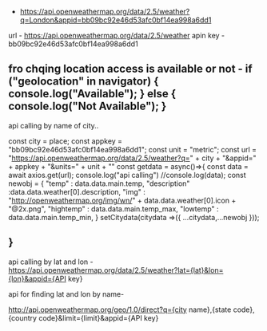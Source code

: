  - https://api.openweathermap.org/data/2.5/weather?q=London&appid=bb09bc92e46d53afc0bf14ea998a6dd1

url - https://api.openweathermap.org/data/2.5/weather
apin key - bb09bc92e46d53afc0bf14ea998a6dd1

fro chqing location access is available or not -  if ("geolocation" in navigator) {
            console.log("Available");
           } else {
              console.log("Not Available");
           }
--------------------------------           

api calling by name of city..

  const city = place;
  const appkey = "bb09bc92e46d53afc0bf14ea998a6dd1";
  const unit = "metric";
  const url = "https://api.openweathermap.org/data/2.5/weather?q=" + city + "&appid=" + appkey + "&units=" + unit + ""
  const getdata = async()=>{
    const data = await axios.get(url);
    console.log("api calling")
    //console.log(data);
    const newobj = {
      "temp" : data.data.main.temp,
      "description" :data.data.weather[0].description,
      "img" : "http://openweathermap.org/img/wn/" + data.data.weather[0].icon + "@2x.png",
      "hightemp" : data.data.main.temp_max,
      "lowtemp" : data.data.main.temp_min,
    }
    setCitydata(citydata =>({
      ...citydata,...newobj
    }));
    
   }
-----------------------

api calling by lat and lon - 
https://api.openweathermap.org/data/2.5/weather?lat={lat}&lon={lon}&appid={API key}

api for finding lat and lon by name-

http://api.openweathermap.org/geo/1.0/direct?q={city name},{state code},{country code}&limit={limit}&appid={API key}